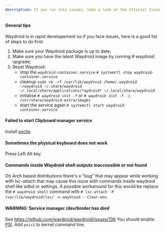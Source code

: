 ```yaml
---
description: If you run into issues, take a look at the official Issue Tracker: [Waydroid issue tracker](https://github.com/waydroid/waydroid/issues)
---
```


#### General tips
Waydroid is in rapid developement so if you face issues, here is a good list of steps to do first:

1. Make sure your Waydroid package is up to date;
2. Make sure you have the latest Waydroid image by running # waydroid upgrade;
3. Reset Waydroid: 
    * stop the `waydroid-container.service` `# systemctl stop waydroid-container.service`
    * cleanup `sudo rm -rf /var/lib/waydroid /home/.waydroid ~/waydroid ~/.share/waydroid ~/.local/share/applications/*aydroid* ~/.local/share/waydroid`
    * initialise `# waydroid init -f` or `# waydroid init -f -i /usr/share/waydroid-extra/images`
    * start the service again `# systemctl start waydroid-container.service`

#### Failed to start Clipboard manager service

Install [pyclip](https://repology.org/project/python:pyclip/versions)

#### Sometimes the physical keyboard does not work

Press Left Alt key.

#### Commands inside Waydroid shell outputs inaccessible or not found

On Arch based distributions there's a "bug" that may appear while working with lxc-attach that may cause this issue with commands inside waydroid shell like adbd or settings. A possible workaround for this would be replace the `# waydroid shell` command with `# lxc-attach -P /var/lib/waydroid/lxc/ -n waydroid --clear-env`.

#### WARNING: Service manager /dev/binder has died

See https://github.com/waydroid/waydroid/issues/136
You should enable [PSI](https://www.kernel.org/doc/html/latest/accounting/psi.html). Add `psi=1` to kernel command line.

